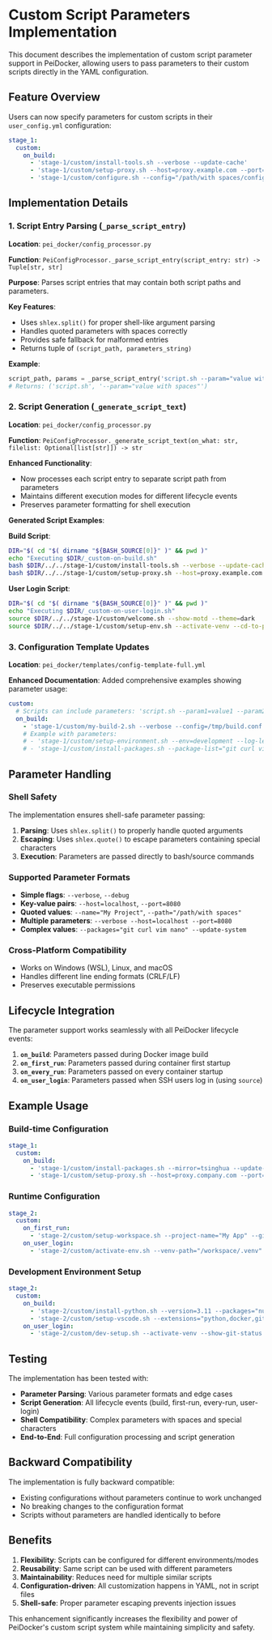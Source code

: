 # Custom Script Parameters Implementation

This document describes the implementation of custom script parameter support in PeiDocker, allowing users to pass parameters to their custom scripts directly in the YAML configuration.

## Feature Overview

Users can now specify parameters for custom scripts in their `user_config.yml` configuration:

```yaml
stage_1:
  custom:
    on_build: 
      - 'stage-1/custom/install-tools.sh --verbose --update-cache'
      - 'stage-1/custom/setup-proxy.sh --host=proxy.example.com --port=8080'
      - 'stage-1/custom/configure.sh --config="/path/with spaces/config.json"'
```

## Implementation Details

### 1. Script Entry Parsing (`_parse_script_entry`)

**Location**: `pei_docker/config_processor.py`

**Function**: `PeiConfigProcessor._parse_script_entry(script_entry: str) -> Tuple[str, str]`

**Purpose**: Parses script entries that may contain both script paths and parameters.

**Key Features**:
- Uses `shlex.split()` for proper shell-like argument parsing
- Handles quoted parameters with spaces correctly
- Provides safe fallback for malformed entries
- Returns tuple of `(script_path, parameters_string)`

**Example**:
```python
script_path, params = _parse_script_entry('script.sh --param="value with spaces"')
# Returns: ('script.sh', '--param="value with spaces"')
```

### 2. Script Generation (`_generate_script_text`)

**Location**: `pei_docker/config_processor.py`

**Function**: `PeiConfigProcessor._generate_script_text(on_what: str, filelist: Optional[list[str]]) -> str`

**Enhanced Functionality**:
- Now processes each script entry to separate script path from parameters
- Maintains different execution modes for different lifecycle events
- Preserves parameter formatting for shell execution

**Generated Script Examples**:

**Build Script**:
```bash
DIR="$( cd "$( dirname "${BASH_SOURCE[0]}" )" && pwd )" 
echo "Executing $DIR/_custom-on-build.sh" 
bash $DIR/../../stage-1/custom/install-tools.sh --verbose --update-cache
bash $DIR/../../stage-1/custom/setup-proxy.sh --host=proxy.example.com --port=8080
```

**User Login Script**:
```bash
DIR="$( cd "$( dirname "${BASH_SOURCE[0]}" )" && pwd )" 
echo "Executing $DIR/_custom-on-user-login.sh" 
source $DIR/../../stage-1/custom/welcome.sh --show-motd --theme=dark
source $DIR/../../stage-1/custom/setup-env.sh --activate-venv --cd-to-project
```

### 3. Configuration Template Updates

**Location**: `pei_docker/templates/config-template-full.yml`

**Enhanced Documentation**: Added comprehensive examples showing parameter usage:

```yaml
custom:
  # Scripts can include parameters: 'script.sh --param1=value1 --param2="value with spaces"'
  on_build: 
    - 'stage-1/custom/my-build-2.sh --verbose --config=/tmp/build.conf'
    # Example with parameters:
    # - 'stage-1/custom/setup-environment.sh --env=development --log-level=debug'
    # - 'stage-1/custom/install-packages.sh --package-list="git curl vim" --update-cache'
```

## Parameter Handling

### Shell Safety

The implementation ensures shell-safe parameter passing:

1. **Parsing**: Uses `shlex.split()` to properly handle quoted arguments
2. **Escaping**: Uses `shlex.quote()` to escape parameters containing special characters
3. **Execution**: Parameters are passed directly to bash/source commands

### Supported Parameter Formats

- **Simple flags**: `--verbose`, `--debug`
- **Key-value pairs**: `--host=localhost`, `--port=8080` 
- **Quoted values**: `--name="My Project"`, `--path="/path/with spaces"`
- **Multiple parameters**: `--verbose --host=localhost --port=8080`
- **Complex values**: `--packages="git curl vim nano" --update-system`

### Cross-Platform Compatibility

- Works on Windows (WSL), Linux, and macOS
- Handles different line ending formats (CRLF/LF)
- Preserves executable permissions

## Lifecycle Integration

The parameter support works seamlessly with all PeiDocker lifecycle events:

1. **`on_build`**: Parameters passed during Docker image build
2. **`on_first_run`**: Parameters passed during container first startup
3. **`on_every_run`**: Parameters passed on every container startup  
4. **`on_user_login`**: Parameters passed when SSH users log in (using `source`)

## Example Usage

### Build-time Configuration

```yaml
stage_1:
  custom:
    on_build:
      - 'stage-1/custom/install-packages.sh --mirror=tsinghua --update-cache'
      - 'stage-1/custom/setup-proxy.sh --host=proxy.company.com --port=3128'
```

### Runtime Configuration

```yaml
stage_2:
  custom:
    on_first_run:
      - 'stage-2/custom/setup-workspace.sh --project-name="My App" --git-clone'
    on_user_login:
      - 'stage-2/custom/activate-env.sh --venv-path="/workspace/.venv" --cd-to-project'
```

### Development Environment Setup

```yaml
stage_2:
  custom:
    on_build:
      - 'stage-2/custom/install-python.sh --version=3.11 --packages="numpy pandas"'
      - 'stage-2/custom/setup-vscode.sh --extensions="python,docker,git" --theme=dark'
    on_user_login:
      - 'stage-2/custom/dev-setup.sh --activate-venv --show-git-status --welcome-msg'
```

## Testing

The implementation has been tested with:

- **Parameter Parsing**: Various parameter formats and edge cases
- **Script Generation**: All lifecycle events (build, first-run, every-run, user-login)  
- **Shell Compatibility**: Complex parameters with spaces and special characters
- **End-to-End**: Full configuration processing and script generation

## Backward Compatibility

The implementation is fully backward compatible:

- Existing configurations without parameters continue to work unchanged
- No breaking changes to the configuration format
- Scripts without parameters are handled identically to before

## Benefits

1. **Flexibility**: Scripts can be configured for different environments/modes
2. **Reusability**: Same script can be used with different parameters
3. **Maintainability**: Reduces need for multiple similar scripts
4. **Configuration-driven**: All customization happens in YAML, not in script files
5. **Shell-safe**: Proper parameter escaping prevents injection issues

This enhancement significantly increases the flexibility and power of PeiDocker's custom script system while maintaining simplicity and safety.